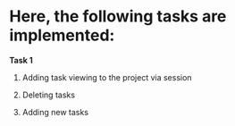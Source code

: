 # Here, the following tasks are implemented:


**Task 1**

1. Adding task viewing to the project via session

2. Deleting tasks

3. Adding new tasks
